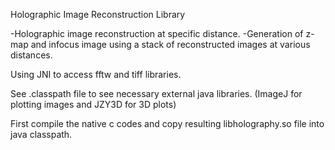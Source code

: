 Holographic Image Reconstruction Library

-Holographic image reconstruction at specific distance.
-Generation of z-map and infocus image using a stack of reconstructed
 images at various distances.

Using JNI to access fftw and tiff libraries.

See .classpath file to see necessary external java libraries.
(ImageJ for plotting images and JZY3D for 3D plots)

First compile the native c codes and copy resulting libholography.so
file into java classpath.

